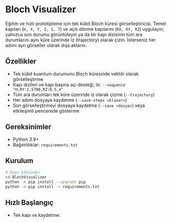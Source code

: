 # Bloch Visualizer

Eğitim ve hızlı prototipleme için tek kübit Bloch küresi görselleştiricisi. Temel kapıları (`H, X, Y, Z, S, T`) ve açılı dönme kapılarını (`RX, RY, RZ`) uygulayın; yalnızca son durumu görüntüleyin ya da bir kapı dizisinin tüm ara durumlarını aynı küre üzerinde iz (trajectory) olarak çizin. İsterseniz her adımı ayrı görseller olarak dışa aktarın.

## Özellikler
- Tek kübit kuantum durumunu Bloch küresinde vektör olarak görselleştirme
- Kapı dizileri ve kapı başına açı desteği, ör. `--sequence "H,RY:1.5708,RZ:0.5,X"`
- Tüm ara durumları tek küre üzerinde iz olarak çizme (`--trajectory`)
- Her adımı dosyaya kaydetme (`--save-steps <klasor>`)
- Son görselleştirmeyi dosyaya kaydetme (`--save <dosya>`) veya etkileşimli pencerede gösterme

## Gereksinimler
- Python 3.9+
- Bağımlılıklar: `requirements.txt`

## Kurulum
```bash
# Depo kökünden
cd BlochVisualizer
python -m pip install --upgrade pip
python -m pip install -r requirements.txt
```

## Hızlı Başlangıç
- Tek kapı ve kaydetme:
```bash
python bloch_visualizer.py --gate H --save demo.png
```
- Kapı dizisi ve yalnızca son durum:
```bash
python bloch_visualizer.py --sequence "H,RY:1.5708,RZ:0.5,X" --save final.png
```
- İz çizimi ve adımları klasöre kaydetme:
```bash
python bloch_visualizer.py --sequence "H,RY:1.5708,RZ:0.5,X" --trajectory --save-steps steps
```
- Etkileşimli pencere (kaydetmeden):
```bash
python bloch_visualizer.py --gate H
```

## Komut Satırı Referansı
```text
opsiyonel argümanlar:
  --gate {H,X,Y,Z,S,T,RX,RY,RZ}
        Tek kübit kapısı (RX/RY/RZ için --angle kullanın).
  --angle SAYI
        Dönme kapıları için radyan cinsinden açı.
  --sequence METIN
        Virgülle ayrılmış kapılar; açıları iki nokta ile: "H,RY:1.57,RZ:0.5".
  --trajectory
        Tüm ara durumları aynı küre üzerinde iz olarak çizer.
  --save DOSYA
        Pencere yerine çıktıyı DOSYA'ya kaydeder.
  --save-steps KLASOR
        Her adımı PNG olarak KLASOR içine kaydeder (yoksa oluşturulur).
```

## Çıktı
- Son durum: tek Bloch küresi üzerinde bir vektör
- İz modu: aynı kürede birden fazla vektör ve noktalar
- Adım görselleri: `step_00.png` (|0⟩) … `step_NN.png`

## Notlar
- Kapsam: tek kübit; ölçüm, gürültü ve çoklu kübit kapsam dışıdır.
- Uyum: Qiskit sürümleriyle uyum için matplotlib tabanlı çizim kullanılır.

## Lisans
MIT Lisansı — `LICENSE` dosyasına bakın.
